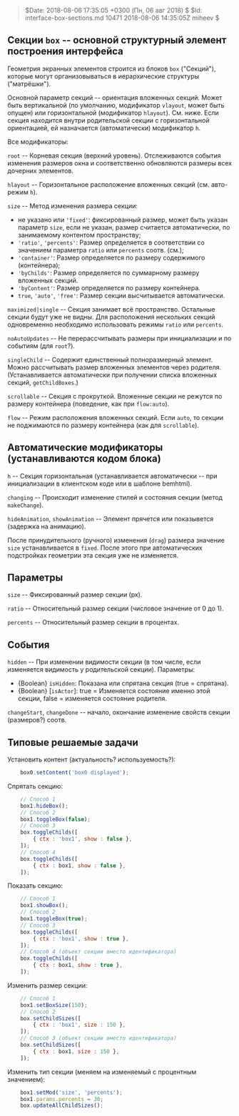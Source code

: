 > $Date: 2018-08-06 17:35:05 +0300 (Пн, 06 авг 2018) $
> $Id: interface-box-sections.md 10471 2018-08-06 14:35:05Z miheev $

Секции `box` -- основной структурный элемент построения интерфейса
------------------------------------------------------------------

Геометрия экранных элементов строится из блоков `box` ("Секций"), которые могут организовываться в иерархические структуры ("матрёшки").

Основной параметр секций -- ориентация вложенных секций. Может быть вертикальной (по умолчанию, модификатор `vlayout`, может быть опущен) или горизонтальной (модификатор `hlayout`). См. ниже. Если секция находится внутри родительской секции с горизонтальной ориентацией, ей назначается (автоматически) модификатор `h`.

Все модификаторы:

`root` -- Корневая секция (верхний уровень). Отслеживаются события изменения
размеров окна и соответственно обновляются размеры всех дочерних элементов.

`hlayout` -- Горизонтальное расположение вложенных секций (см. авто-режим `h`).

`size` -- Метод изменения размера секции:
- не указано или `'fixed'`: фиксированный размер, может быть указан параметр
  `size`, если не указан, размер считается автоматически, по занимаемому
  контентом пространству;
- `'ratio'`, `'percents'`: Размер определяется в соответствии со значением
  параметра `ratio` или `percents` соотв. (см.);
- `'container'`: Размер определяется по размеру содержимого (контейнера);
- `'byChilds'`: Размер определяется по суммарному размеру вложенных секций.
- `'byContent'`: Размер определяется по размеру контейнера.
- `true`, `'auto'`, `'free'`: Размер секции высчитывается автоматически.

`maximized|single` -- Секция занимает всё пространство. Остальные секции будут уже не
видны. Для расположения нескольких секций одновременно необходимо использовать
режимы `ratio` или `percents`.

`noAutoUpdates` -- Не перерассчитывать размеры при инициализации и по событиям (для `root`?).

`singleChild` -- Содержит единственный полноразмерный элемент. Можно рассчитывать размер вложенных элементов через родителя. (Устанавливается автоматически при получении списка вложенных секций, `getChildBoxes`.)

`scrollable` -- Секция с прокруткой. Вложенные секции не режутся по размеру контейнера (поведение, как при `flow:auto`).

`flow` -- Режим расположения вложенных секций. Если `auto`, то секции не поджимаются по размеру контейнера (как для `scrollable`).

Автоматические модификаторы (устанавливаются кодом блока)
---------------------------------------------------------

`h` -- Секция горизонтальная (устанавливается автоматически -- при
инициализации в клиентском коде или в шаблоне bemhtml).

`changing` -- Происходит изменение стилей и состояния секции (метод
`makeChange`).

`hideAnimation`, `showAnimation` -- Элемент прячется или показывется (задержка
на анимацию).

После принудительного (ручного) изменения (`drag`) размера значение `size`
устанавливается в `fixed`. После этого при автоматических подстройках геометрии
эта секция уже не изменяется.

Параметры
---------

`size` -- Фиксированный размер секции (px).

`ratio` -- Относительный размер секции (числовое значение от 0 до 1).

`percents` -- Относительный размер секции в процентах.

События
-------

`hidden` -- При изменении видимости секции (в том числе, если изменяется видимость у родительской секции). Параметры:
- {Boolean} `isHidden`: Показана или спрятана секция (true = спрятана).
- {Boolean} [`isActor`]: true = Изменяется состояние именно этой секции, false = изменяется состояние родителя.

`changeStart`, `changeDone` -- начало, окончание изменение свойств секции (размеров?) соотв.

Типовые решаемые задачи
-----------------------

Установить контент (актуальность? используемость?):
```javascript
    box0.setContent('box0 displayed');
```

Спрятать секцию:
```javascript
    // Способ 1
    box1.hideBox();
    // Способ 2
    box1.toggleBox(false);
    // Способ 3
    box.toggleChilds([
        { ctx : 'box1', show : false },
    ]);
    // Способ 4
    box.toggleChilds([
        { ctx : box1, show : false },
    ]);
```

Показать секцию:
```javascript
    // Способ 1
    box1.showBox();
    // Способ 2
    box1.toggleBox(true);
    // Способ 3
    box.toggleChilds([
        { ctx : 'box1', show : true },
    ]);
    // Способ 4 (объект секции вместо идентификатора)
    box.toggleChilds([
        { ctx : box1, show : true },
    ]);
```

Изменить размер секции:
```javascript
    // Способ 1
    box1.setBoxSize(150);
    // Способ 2
    box.setChildSizes([
        { ctx : 'box1', size : 150 },
    ]);
    // Способ 3 (объект секции вместо идентификатора)
    box.setChildSizes([
        { ctx : box1, size : 150 },
    ]);
```

Изменить тип секции (меняем на изменяемый с процентным значением):
```javascript
    box1.setMod('size', 'percents');
    box1.params.percents = 30;
    box.updateAllChildSizes();
```


